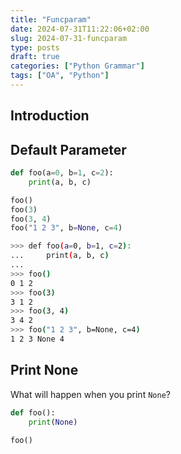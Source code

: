 ```yaml
---
title: "Funcparam"
date: 2024-07-31T11:22:06+02:00
slug: 2024-07-31-funcparam
type: posts
draft: true
categories: ["Python Grammar"]
tags: ["OA", "Python"]
---
```


## Introduction

## Default Parameter

```python
def foo(a=0, b=1, c=2):
    print(a, b, c)

foo()
foo(3)
foo(3, 4)
foo("1 2 3", b=None, c=4)
```

```bash
>>> def foo(a=0, b=1, c=2):
...     print(a, b, c)
... 
>>> foo()
0 1 2
>>> foo(3)
3 1 2
>>> foo(3, 4)
3 4 2
>>> foo("1 2 3", b=None, c=4)
1 2 3 None 4
```

## Print None

What will happen when you print `None`?

```python
def foo():
    print(None)

foo()
```

